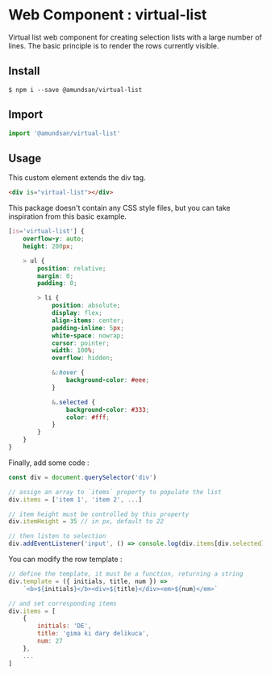 # Web Component : virtual-list

Virtual list web component for creating selection lists with a large number of lines. The basic principle is to render the rows currently visible.

## Install

```
$ npm i --save @amundsan/virtual-list
```

## Import

```js
import '@amundsan/virtual-list'
```

## Usage

This custom element extends the div tag.

```html
<div is="virtual-list"></div>
```

This package doesn't contain any CSS style files, but you can take inspiration from this basic example.

```css
[is='virtual-list'] {
    overflow-y: auto;
    height: 200px;

    > ul {
        position: relative;
        margin: 0;
        padding: 0;

        > li {
            position: absolute;
            display: flex;
            align-items: center;
            padding-inline: 5px;
            white-space: nowrap;
            cursor: pointer;
            width: 100%;
            overflow: hidden;

            &:hover {
                background-color: #eee;
            }

            &.selected {
                background-color: #333;
                color: #fff;
            }
        }
    }
}
```

Finally, add some code :

```js
const div = document.querySelector('div')

// assign an array to `items` property to populate the list
div.items = ['item 1', 'item 2', ...]

// item height must be controlled by this property
div.itemHeight = 35 // in px, default to 22

// then listen to selection
div.addEventListener('input', () => console.log(div.items[div.selected]))
```

You can modify the row template :

```js
// define the template, it must be a function, returning a string
div.template = ({ initials, title, num }) =>
    `<b>${initials}</b><div>${title}</div><em>${num}</em>`

// and set corresponding items
div.items = [
    {
        initials: 'DE',
        title: 'gima ki dary delikuca',
        num: 27
    },
    ...
]
```
